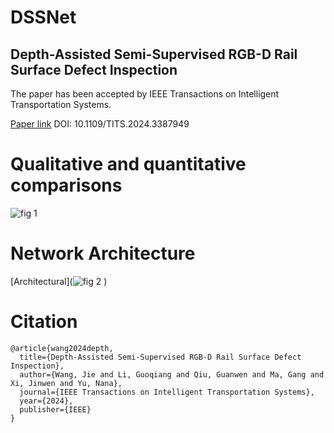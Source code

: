 DSSNet
===

Depth-Assisted Semi-Supervised RGB-D Rail Surface Defect Inspection
---
The paper has been accepted by IEEE Transactions on Intelligent Transportation Systems.

[Paper link](https://ieeexplore.ieee.org/abstract/document/10508233)  DOI: 10.1109/TITS.2024.3387949

Qualitative and quantitative comparisons
====
![fig 1](https://github.com/WJ-CV/DSSNet-IEEE-TITS/assets/101792089/30ca547a-1089-416d-8e9f-d34af9608b2c)


Network Architecture
====
[Architectural](![fig 2](https://github.com/WJ-CV/DSSNet-IEEE-TITS/assets/101792089/1d7a3256-c819-4884-a003-a038959e8611)
)


Citation
===
```
@article{wang2024depth,
  title={Depth-Assisted Semi-Supervised RGB-D Rail Surface Defect Inspection},
  author={Wang, Jie and Li, Guoqiang and Qiu, Guanwen and Ma, Gang and Xi, Jinwen and Yu, Nana},
  journal={IEEE Transactions on Intelligent Transportation Systems},
  year={2024},
  publisher={IEEE}
}
```

